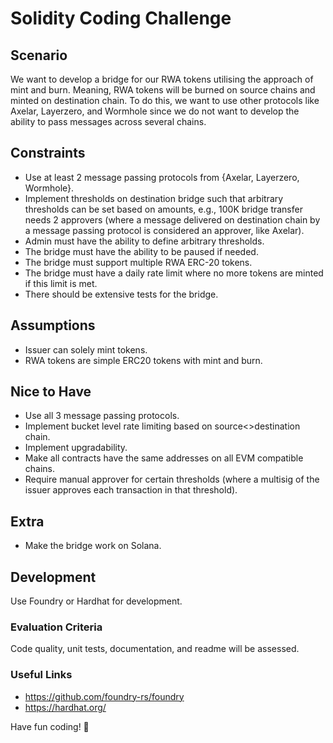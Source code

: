 # Solidity Coding Challenge

## Scenario

We want to develop a bridge for our RWA tokens utilising the approach of mint and burn. Meaning, RWA tokens will be burned on source chains and minted on destination chain. To do this, we want to use other protocols like Axelar, Layerzero, and Wormhole since we do not want to develop the ability to pass messages across several chains.

## Constraints

- Use at least 2 message passing protocols from {Axelar, Layerzero, Wormhole}.
- Implement thresholds on destination bridge such that arbitrary thresholds can be set based on amounts, e.g., 100K bridge transfer needs 2 approvers (where a message delivered on destination chain by a message passing protocol is considered an approver, like Axelar).
- Admin must have the ability to define arbitrary thresholds.
- The bridge must have the ability to be paused if needed.
- The bridge must support multiple RWA ERC-20 tokens.
- The bridge must have a daily rate limit where no more tokens are minted if this limit is met.
- There should be extensive tests for the bridge.

## Assumptions

- Issuer can solely mint tokens.
- RWA tokens are simple ERC20 tokens with mint and burn.

## Nice to Have

- Use all 3 message passing protocols.
- Implement bucket level rate limiting based on source<>destination chain.
- Implement upgradability.
- Make all contracts have the same addresses on all EVM compatible chains.
- Require manual approver for certain thresholds (where a multisig of the issuer approves each transaction in that threshold).

## Extra

- Make the bridge work on Solana.

## Development

Use Foundry or Hardhat for development.

### Evaluation Criteria

Code quality, unit tests, documentation, and readme will be assessed.

### Useful Links
- https://github.com/foundry-rs/foundry
- https://hardhat.org/ 


Have fun coding! 🚀
